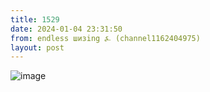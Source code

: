 ```yaml
---
title: 1529
date: 2024-01-04 23:31:50
from: endless шизing ⍼ (channel1162404975)
layout: post
---
```


![image](photos/photo_212@04-01-2024_23-31-50.jpg)


